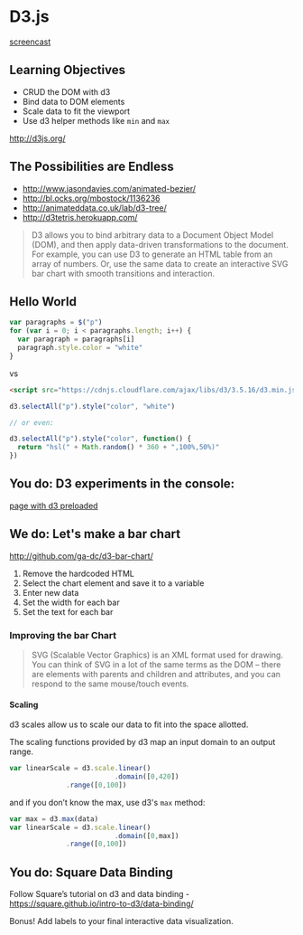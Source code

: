 # D3.js

[screencast](https://vimeo.com/133149838)

## Learning Objectives

- CRUD the DOM with d3
- Bind data to DOM elements
- Scale data to fit the viewport
- Use d3 helper methods like `min` and `max`

http://d3js.org/

## The Possibilities are Endless

- http://www.jasondavies.com/animated-bezier/
- http://bl.ocks.org/mbostock/1136236
- http://animateddata.co.uk/lab/d3-tree/
- http://d3tetris.herokuapp.com/

>D3 allows you to bind arbitrary data to a Document Object Model (DOM), and then apply data-driven transformations to the document. For example, you can use D3 to generate an HTML table from an array of numbers. Or, use the same data to create an interactive SVG bar chart with smooth transitions and interaction.

## Hello World

```js
var paragraphs = $("p")
for (var i = 0; i < paragraphs.length; i++) {
  var paragraph = paragraphs[i]
  paragraph.style.color = "white"
}
```

vs

```html
<script src="https://cdnjs.cloudflare.com/ajax/libs/d3/3.5.16/d3.min.js" charset="utf-8"></script>
```

```js
d3.selectAll("p").style("color", "white")

// or even:

d3.selectAll("p").style("color", function() {
  return "hsl(" + Math.random() * 360 + ",100%,50%)"
})
```

## You do: D3 experiments in the console:

[page with d3 preloaded](http://ga-wdi-exercises.github.io/d3-console/)

## We do: Let's make a bar chart

http://github.com/ga-dc/d3-bar-chart/

1. Remove the hardcoded HTML
2. Select the chart element and save it to a variable
3. Enter new data
4. Set the width for each bar
5. Set the text for each bar

### Improving the bar Chart

>SVG (Scalable Vector Graphics) is an XML format used for drawing. You can think of SVG in a lot of the same terms as the DOM – there are elements with parents and children and attributes, and you can respond to the same mouse/touch events.

#### Scaling

d3 scales allow us to scale our data to fit into the space allotted.

The scaling functions provided by d3 map an input domain to an output range.

```js
var linearScale = d3.scale.linear()
                          .domain([0,420])
			  .range([0,100])
```

and if you don’t know the max, use d3's `max` method:

```js
var max = d3.max(data)
var linearScale = d3.scale.linear()
                          .domain([0,max])
			  .range([0,100])
```

## You do: Square Data Binding

Follow Square’s tutorial on d3 and data binding - https://square.github.io/intro-to-d3/data-binding/

Bonus! Add labels to your final interactive data visualization.
